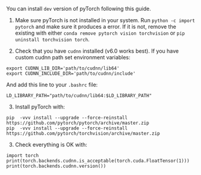 You can install `dev` version of pyTorch following this guide.

1) Make sure pyTorch is not installed in your system. Run `python -c import pytorch` and make sure it produces a error. If it is not, remove the existing with either `conda remove pytorch vision torchvision` or `pip uninstall torchvision torch`.

2) Check that you have `cudnn` installed (v6.0 works best). If you have custom cudnn path set environment variables:
```
export CUDNN_LIB_DIR='path/to/cudnn/lib64'
export CUDNN_INCLUDE_DIR='path/to/cudnn/include'
```
And add this line to your `.bashrc` file:
```
LD_LIBRARY_PATH="path/to/cudnn/lib64:$LD_LIBRARY_PATH"
```
3) Install pyTorch with:
```
pip  -vvv install --upgrade --force-reinstall https://github.com/pytorch/pytorch/archive/master.zip
pip  -vvv install --upgrade --force-reinstall https://github.com/pytorch/torchvision/archive/master.zip
```

3) Check everything is OK with:

```
import torch
print(torch.backends.cudnn.is_acceptable(torch.cuda.FloatTensor(1)))
print(torch.backends.cudnn.version())
```
